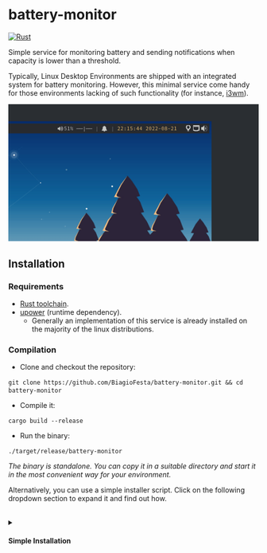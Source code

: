 # battery-monitor
[![Rust](https://github.com/BiagioFesta/battery-monitor/actions/workflows/ci.yml/badge.svg)](https://github.com/BiagioFesta/battery-monitor/actions/workflows/ci.yml)

Simple service for monitoring battery and sending notifications when capacity is lower than a threshold.

Typically, Linux Desktop Environments are shipped with an integrated system for battery monitoring. 
However, this minimal service come handy for those environments lacking of such functionality (for instance, [i3wm](https://i3wm.org/)).

<p align="center">
<img src="imgs/monitor-battery-example.gif"/>
</p>

## Installation

### Requirements
* [Rust toolchain](https://rustup.rs/).
* [upower](https://upower.freedesktop.org/) (runtime dependency).
  * Generally an implementation of this service is already installed on the majority of the linux distributions.

### Compilation
* Clone and checkout the repository:
```
git clone https://github.com/BiagioFesta/battery-monitor.git && cd battery-monitor 
```

* Compile it:
```
cargo build --release
```

* Run the binary:
```
./target/release/battery-monitor
```

*The binary is standalone. You can copy it in a suitable directory and start it in the most convenient way for your environment.*

Alternatively, you can use a simple installer script. Click on the following dropdown section to expand it and find out how.

<br>

<details>
<summary><h4>Simple Installation</h4></summary>
As mentioned before, the result of the compilation produces a standalone binary. 
You can copy the binary itself and place it in the most convenient directory for your environment. 
<br>
Afterwards, you would need a mechanism to run the service (binary) at the startup of your desktop.

For example (*if you are using i3 window manager*), in your i3 configuration (generally, `~/.config/i3/config~`):

```
exec --no-startup-id ~/path/to/binary/battery-monitor
```

If you, like me, are a little bit lazy, the repository contains a simple *bash script* that copies the binary to a destination directory, and it copies a systemd unit file (so you can launch the binary as a systemd service).

* Clone the repository:
```
git clone https://github.com/BiagioFesta/battery-monitor.git && cd battery-monitor 
```

* Run the installation script:
```
./install.sh --prefix ~/opt/battery-monitor
```
*(At the end, the script will ask to append the environment (`PATH`) in `~/.profile` and `~/.bashrc`.)*

* Install the systemd unit file:
```
ln -s ~/opt/binary-monitor/lib/systemd/user/battery-monitor.service ~/.config/systemd/user/
```

* Reload unit files:
```
systemctl --user daemon-reload
```

* Start the service:
```
systemctl --user start battery-monitor
```

* Check the service's status:
```
systemctl --user status battery-monitor
```
</details>
